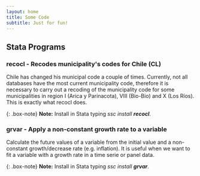 ```yaml
---
layout: home
title: Some Code
subtitle: Just for fun!
---
```


## Stata Programs
### **recocl** - Recodes municipality's codes for Chile (CL)

Chile has changed his municipal code a couple of times. Currently, not all databases have the most current municipality code, therefore it is necessary to carry out a recoding of the municipality code for some municipalities in region I (Arica y Parinacota), VIII (Bio-Bio) and X (Los Ríos). This is exactly what recocl does.

{: .box-note}
**Note:** Install in Stata typing _ssc install **recocl**_.

### **grvar** - Apply a non-constant growth rate to a variable

Calculate the future values of a variable from the initial value and a non-constant growth/decrease rate (e.g. inflation). It is useful when we want to fit a variable with a growth rate in a time serie or panel data.

{: .box-note}
**Note:** Install in Stata typing _ssc install **grvar**_.
